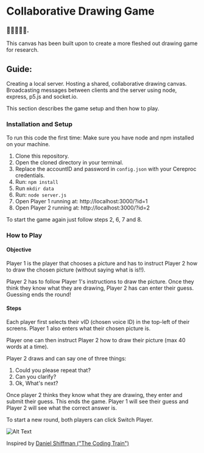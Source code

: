 # Collaborative Drawing Game
### 👩‍🎨🎨👨‍🎨.

This canvas has been built upon to create a more fleshed out drawing game for research.

## Guide:

Creating a local server. Hosting a shared, collaborative drawing canvas.
Broadcasting messages between clients and the server using node, express, p5.js and socket.io.

This section describes the game setup and then how to play.

### Installation and Setup

To run this code the first time:
Make sure you have node and npm installed on your machine.

1. Clone this repository.
2. Open the cloned directory in your terminal.
3. Replace the accountID and password in `config.json` with your Cereproc credentials.
4. Run: ```npm install```
5. Run ```mkdir data```
6. Run: ```node server.js```
7. Open Player 1 running at: http://localhost:3000/?id=1
8. Open Player 2 running at: http://localhost:3000/?id=2

To start the game again just follow steps 2, 6, 7 and 8.

### How to Play

#### Objective

Player 1 is the player that chooses a picture and has to instruct Player 2 how to draw the chosen picture (without saying what is is!!).

Player 2 has to follow Player 1's instructions to draw the picture. Once they think they know what they are drawing, Player 2 has can enter their guess. Guessing ends the round!

#### Steps

Each player first selects their vID (chosen voice ID) in the top-left of their screens. Player 1 also enters what their chosen picture is.

Player one can then instruct Player 2 how to draw their picture (max 40 words at a time).

Player 2 draws and can say one of three things:

1. Could you please repeat that?
2. Can you clarify?
3. Ok, What's next?

Once player 2 thinks they know what they are drawing, they enter and submit their guess. This ends the game. Player 1 will see their guess and Player 2 will see what the correct answer is.

To start a new round, both players can click Switch Player.

![Alt Text](./demo/demo.gif)

Inspired by [Daniel Shiffman ("The Coding Train")](https://www.youtube.com/watch?v=bjULmG8fqc8 "The Coding Train")
